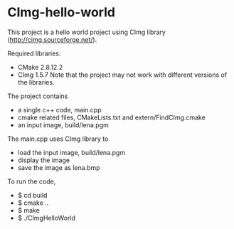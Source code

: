 CImg-hello-world
================

This project is a hello world project using CImg library (http://cimg.sourceforge.net/).

Required libraries:
- CMake 2.8.12.2
- CImg 1.5.7
Note that the project may not work with different versions of the libraries.

The project contains
- a single c++ code, main.cpp
- cmake related files, CMakeLists.txt and extern/FindCImg.cmake
- an input image, build/lena.pgm

The main.cpp uses CImg library to
- load the input image, build/lena.pgm
- display the image
- save the image as lena.bmp

To run the code,
- $ cd build
- $ cmake ..
- $ make
- $ ./CImgHelloWorld